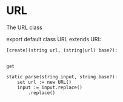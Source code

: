 # URL

The URL class

export default class URL extends URI:
	
	[create](string url, (string|url) base?):


	get 

	static parse(string input, string base?):
		set url := new URL()
		input := input.replace()
			.replace()